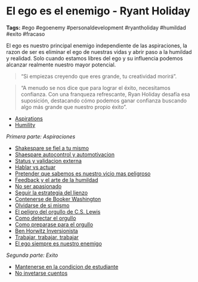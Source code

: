 # El ego es el enemigo - Ryant Holiday

**Tags:** #ego #egoenemy #personaldevelopment #ryantholiday #humildad #exito #fracaso

El ego es nuestro principal enemigo independiente de las aspiraciones, la razon de ser es eliminar el ego de nuestras vidas y abrir paso a la humildad y realidad. Solo cuando estamos libres del ego y su influencia podemos alcanzar realmente nuestro mayor potencial.

> “Si empiezas creyendo que eres grande, tu creatividad morirá”. 

> “A menudo se nos dice que para lograr el éxito, necesitamos confianza. Con una  franqueza refrescante,  Ryan  Holiday  desafía  esa  suposición,  destacando cómo  podemos  ganar  confianza buscando  algo  más  grande  que  nuestro  propio éxito”.

- [Aspirations](../extract/20220519101342_aspirations-and-ego.md.md)
- [Humility](../quote/20220519093118_quote-humildity-of-success.md)

_Primera parte: Aspiraciones_

- [Shakespare se fiel a tu mismo](../quote/20220519102044_sobre-todo-se-fiel-a-tu-mismo-shakespare-polonio.md)
- [Shaespare autocontrol y automotivacion](../extract/20220519102406_shakespare-autocontrol-y-automotivacion.md)
- [Status y validacion externa](../extract/20220519103132_status-y-validacion-externa.md)
- [Hablar vs actuar](../extract/20220519103736_hablar-vs-actuar.md) 
- [Pretender que sabemos es nuestro vicio mas peligroso](../notes/20220520080314_pretender-que-sabemos-es-nuestro-vicio-mas-peligroso.md)
- [Feedback y el arte de la humildad](../notes/20220520081202_feedback-y-el-arte-de-la-humildad.md)
- [No ser apasionado](../notes/20220520084510_not-be-passionate.md)
- [Seguir la estrategia del lienzo](../notes/20220525090420_la-estrategia-del-lienzo.md)
- [Contenerse de Booker Washington](../quote/20220525083431_booker-washington-contenerse.md)
- [Olvidarse de si mismo](../extract/20220525084358_fantasias.md)
- [El peligro del orgullo de C.S. Lewis](../quote/20220525085033_el-peligro-del-orgullo-c-lewis.md)
- [Como detectar el orgullo](../extract/20220525085604_como-detectar-el-orgullo.md)
- [Como preparase para el orgullo](../notes/20220525085923_como-preparase-para-el-orgullo.md)
- [Ben Horwitz Inversionista](../quote/20220525093833_-lo-dificil-no-es-establecer-una-meta-audaz.md)
- [Trabajar, trabajar, trabajar](../notes/20220525094307_trabajar-trabjar-trabajar.md)
- [El ego siempre es nuestro enemigo](../notes/20220525095852_el-ego-siempre-es-nuestro-enemigo.md)

_Segunda parte: Exito_

- [Mantenerse en la condicion de estudiante](../notes/)
- [No invetarse cuentos](../notes/)